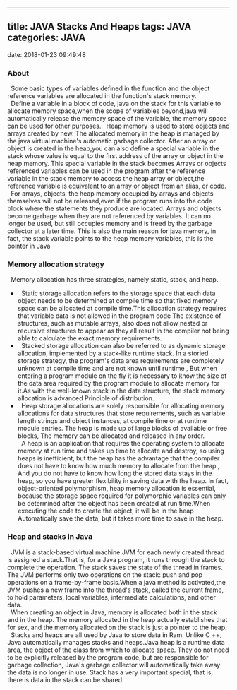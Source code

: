 ----------------------------
title: JAVA Stacks And Heaps
tags: JAVA
categories: JAVA
----------------------------
date: 2018-01-23 09:49:48   

### About   
&nbsp;&nbsp;Some basic types of variables defined in the function and the object reference variables are allocated in the function's stack memory.   
&nbsp;&nbsp;Define a variable in a block of code, java on the stack for this variable to allocate memory space,when the scope of variables beyond,java will automatically release the memory space of the variable, the memory space can be used for other purposes. 
&nbsp;&nbsp;Heap memory is used to store objects and arrays created by new. The allocated memory in the heap is managed by the java virtual machine's automatic garbage collector. After an array or object is created in the heap,you can also define a special variable in the stack whose value is equal to the first address of the array or object in the heap memory. This special variable in the stack becomes Arrays or objects referenced variables can be used in the program after the reference variable in the stack memory to access the heap array or object,the reference variable is equivalent to an array or object from an alias, or code.   
&nbsp;&nbsp;For arrays, objects, the heap memory occupied by arrays and objects themselves will not be released,even if the program runs into the code block where the statements they produce are located. Arrays and objects become garbage when they are not referenced by variables. It can no longer be used, but still occupies memory and is freed by the garbage collector at a later time. This is also the main reason for java memory, in fact, the stack variable points to the heap memory variables, this is the pointer in Java

### Memory allocation strategy   
&nbsp;&nbsp;Memory allocation has three strategies, namely static, stack, and heap.      
- &nbsp;&nbsp;Static storage allocation refers to the storage space that each data object needs to be determined at compile time so that fixed memory space can be allocated at compile time.This allocation strategy requires that variable data is not allowed in the program code The existence of structures, such as mutable arrays, also does not allow nested or recursive structures to appear as they all result in the compiler not being able to calculate the exact memory requirements.   
- &nbsp;&nbsp;Stacked storage allocation can also be referred to as dynamic storage allocation, implemented by a stack-like runtime stack. In a storied storage strategy, the program's data area requirements are completely unknown at compile time and are not known until runtime , But when entering a program module on the fly it is necessary to know the size of the data area required by the program module to allocate memory for it.As with the well-known stack in the data structure, the stack memory allocation is advanced Principle of distribution.   
- &nbsp;&nbsp;Heap storage allocations are solely responsible for allocating memory allocations for data structures that store requirements, such as variable length strings and object instances, at compile time or at runtime module entries. The heap is made up of large blocks of available or free blocks, The memory can be allocated and released in any order.   
&nbsp;&nbsp;A heap is an application that requires the operating system to allocate memory at run time and takes up time to allocate and destroy, so using heaps is inefficient, but the heap has the advantage that the compiler does not have to know how much memory to allocate from the heap , And you do not have to know how long the stored data stays in the heap, so you have greater flexibility in saving data with the heap. In fact, object-oriented polymorphism, heap memory allocation is essential, because the storage space required for polymorphic variables can only be determined after the object has been created at run time.When executing the code to create the object, it will be in the heap Automatically save the data, but it takes more time to save in the heap.   

### Heap and stacks in Java   
&nbsp;&nbsp;JVM is a stack-based virtual machine.JVM for each newly created thread is assigned a stack.That is, for a Java program, it runs through the stack to complete the operation. The stack saves the state of the thread in frames. The JVM performs only two operations on the stack: push and pop operations on a frame-by-frame basis.When a java method is activated,the JVM pushes a new frame into the thread's stack, called the current frame, to hold parameters, local variables, intermediate calculations, and other data.   
&nbsp;&nbsp;When creating an object in Java, memory is allocated both in the stack and in the heap. The memory allocated in the heap actually establishes that for sex, and the memory allocated on the stack is just a pointer to the heap.   
&nbsp;&nbsp;Stacks and heaps are all used by Java to store data in Ram. Unlike C ++, Java automatically manages stacks and heaps.Java heap is a runtime data area, the object of the class from which to allocate space. They do not need to be explicitly released by the program code, but are responsible for garbage collection, Java's garbage collector will automatically take away the data is no longer in use. Stack has a very important special, that is, there is data in the stack can be shared.
    